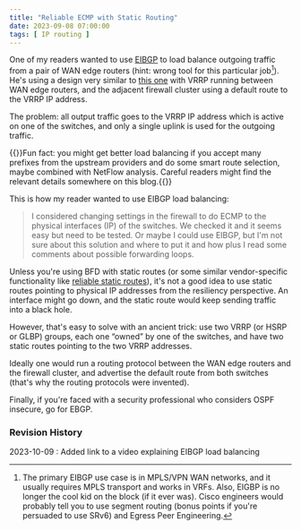 ```yaml
---
title: "Reliable ECMP with Static Routing"
date: 2023-09-08 07:00:00
tags: [ IP routing ]
---
```

One of my readers wanted to use [EIBGP](/2013/06/eibgp-load-balancing/) to load balance outgoing traffic from a pair of WAN edge routers (hint: wrong tool for this particular job[^WTFTJ]). He's using a design very similar to [this one](/2022/02/nexus-icmp-redirects/) with VRRP running between WAN edge routers, and the adjacent firewall cluster using a default route to the VRRP IP address.

The problem: all output traffic goes to the VRRP IP address which is active on one of the switches, and only a single uplink is used for the outgoing traffic.
<!--more-->
{{<note info>}}Fun fact: you might get better load balancing if you accept many prefixes from the upstream providers and do some smart route selection, maybe combined with NetFlow analysis. Careful readers might find the relevant details somewhere on this blog.{{</note>}}

This is how my reader wanted to use EIBGP load balancing:

> I considered changing settings in the firewall to do ECMP to the physical interfaces (IP) of the switches. We checked it and it seems easy but need to be tested. Or maybe I could use EIBGP, but I'm not sure about this solution and where to put it and how plus I read some comments about possible forwarding loops.

Unless you're using BFD with static routes (or some similar vendor-specific functionality like [reliable static routes](/2007/02/reliable-static-routing/)), it's not a good idea to use  static routes pointing to physical IP addresses from the resiliency perspective. An interface might go down, and the static route would keep sending traffic into a black hole.

However, that's easy to solve with an ancient trick: use two VRRP (or HSRP or GLBP) groups, each one “owned” by one of the switches, and have two static routes pointing to the two VRRP addresses.

Ideally one would run a routing protocol between the WAN edge routers and the firewall cluster, and advertise the default route from both switches (that's why the routing protocols were invented). 

Finally, if you're faced with a security professional who considers OSPF insecure, go for EBGP.

[^WTFTJ]: The primary EIBGP use case is in MPLS/VPN WAN networks, and it usually requires MPLS transport and works in VRFs. Also, EIGBP is no longer the cool kid on the block (if it ever was). Cisco engineers would probably tell you to use segment routing (bonus points if you're persuaded to use SRv6) and Egress Peer Engineering.

### Revision History

2023-10-09
: Added link to a video explaining EIBGP load balancing
